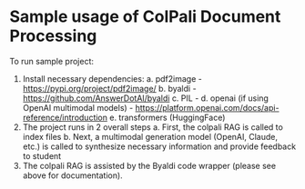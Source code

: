 # Sample usage of ColPali Document Processing
To run sample project:
1. Install necessary dependencies:
   a. pdf2image - https://pypi.org/project/pdf2image/
   b. byaldi - https://github.com/AnswerDotAI/byaldi
    c. PIL - 
    d. openai (if using OpenAI multimodal models) - https://platform.openai.com/docs/api-reference/introduction
    e. transformers (HuggingFace)
2. The project runs in 2 overall steps
    a. First, the colpali RAG is called to index files
    b. Next, a multimodal generation model (OpenAI, Claude, etc.) is called to synthesize necessary information and provide feedback to student
3. The colpali RAG is assisted by the Byaldi code wrapper (please see above for documentation).